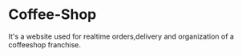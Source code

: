 # Coffee-Shop
 It's a website used for realtime orders,delivery and organization of a coffeeshop franchise.

 
